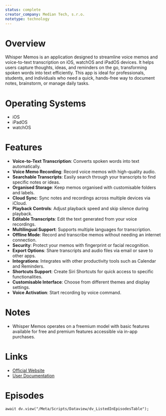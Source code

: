 ```yaml
---
status: complete
creator_company: Median Tech, s.r.o.
notetype: technology
---
```

# Overview
Whisper Memos is an application designed to streamline voice memos and voice-to-text transcription on iOS, watchOS and iPadOS devices. It helps users capture thoughts, ideas, and reminders on the go, transforming spoken words into text efficiently. This app is ideal for professionals, students, and individuals who need a quick, hands-free way to document notes, brainstorm, or manage daily tasks.

# Operating Systems

- iOS
- iPadOS
- watchOS

# Features

- **Voice-to-Text Transcription**: Converts spoken words into text automatically.
- **Voice Memo Recording**: Record voice memos with high-quality audio.
- **Searchable Transcripts**: Easily search through your transcripts to find specific notes or ideas.
- **Organised Storage**: Keep memos organised with customisable folders and labels.
- **Cloud Sync**: Sync notes and recordings across multiple devices via iCloud.
- **Playback Controls**: Adjust playback speed and skip silence during playback.
- **Editable Transcripts**: Edit the text generated from your voice recordings.
- **Multilingual Support**: Supports multiple languages for transcription.
- **Offline Mode**: Record and transcribe memos without needing an internet connection.
- **Security**: Protect your memos with fingerprint or facial recognition.
- **Export Options**: Share transcripts and audio files via email or save to other apps.
- **Integrations**: Integrates with other productivity tools such as Calendar and Reminders.
- **Shortcuts Support**: Create Siri Shortcuts for quick access to specific functionalities.
- **Customisable Interface**: Choose from different themes and display settings.
- **Voice Activation**: Start recording by voice command.

# Notes
- Whisper Memos operates on  a freemium model with basic features available for free and premium features accessible via in-app purchases.

# Links

- [Official Website](https://whispermemos.com)
- [User Documentation](https://whispermemos.com/documentation)
# Episodes
```dataviewjs
await dv.view("/Meta/Scripts/Dataview/dv_ListedInEpisodesTable");
```
